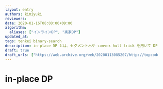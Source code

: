 ```yaml
---
layout: entry
authors: kimiyuki
reviewers:
date: 2020-01-16T00:00:00+09:00
algorithm:
  aliases: ["インラインDP", "実家DP"]
updated_at:
tags: tenkei binary-search
description: in-place DP とは、セグメント木や convex hull trick を用いて DP を高速化すること。。DP の高速化手法のひとつ。あるいは、実装方法に基づく DP の分類のひとつ。
draft: true
draft_urls: ["https://web.archive.org/web/20200113085207/http://topcoder.g.hatena.ne.jp/skyaozora/20171212/1513084670"]
---
```


# in-place DP
